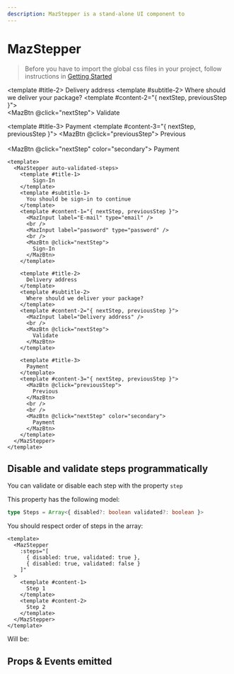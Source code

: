 ```yaml
---
description: MazStepper is a stand-alone UI component to
---
```


# MazStepper

> Before you have to import the global css files in your project, follow instructions in [Getting Started](./../guide/getting-started.md)

<MazStepper auto-validated-steps>
  <template #title-1>
      Sign-In
  </template>
  <template #subtitle-1>
    You should be sign-in to continue
  </template>
  <template #content-1="{ nextStep, previousStep }">
    <MazInput label="E-mail" type="email" />
    <br />
    <MazInput label="password" type="password" />
    <br />
    <MazBtn @click="nextStep">
      Sign-In
    </MazBtn>
  </template>

  <template #title-2>
    Delivery address
  </template>
  <template #subtitle-2>
    Where should we deliver your package?
  </template>
  <template #content-2="{ nextStep, previousStep }">
    <MazInput label="Delivery address" />
    <br />
    <MazBtn @click="nextStep">
      Validate
    </MazBtn>
  </template>

  <template #title-3>
    Payment
  </template>
  <template #content-3="{ nextStep, previousStep }">
    <MazBtn @click="previousStep">
      Previous
    </MazBtn>
    <br />
    <br />
    <MazBtn @click="nextStep" color="secondary">
      Payment
    </MazBtn>
  </template>
</MazStepper>

```vue
<template>
  <MazStepper auto-validated-steps>
    <template #title-1>
        Sign-In
    </template>
    <template #subtitle-1>
      You should be sign-in to continue
    </template>
    <template #content-1="{ nextStep, previousStep }">
      <MazInput label="E-mail" type="email" />
      <br />
      <MazInput label="password" type="password" />
      <br />
      <MazBtn @click="nextStep">
        Sign-In
      </MazBtn>
    </template>

    <template #title-2>
      Delivery address
    </template>
    <template #subtitle-2>
      Where should we deliver your package?
    </template>
    <template #content-2="{ nextStep, previousStep }">
      <MazInput label="Delivery address" />
      <br />
      <MazBtn @click="nextStep">
        Validate
      </MazBtn>
    </template>

    <template #title-3>
      Payment
    </template>
    <template #content-3="{ nextStep, previousStep }">
      <MazBtn @click="previousStep">
        Previous
      </MazBtn>
      <br />
      <br />
      <MazBtn @click="nextStep" color="secondary">
        Payment
      </MazBtn>
    </template>
  </MazStepper>
</template>
```

## Disable and validate steps programmatically

You can validate or disable each step with the property `step`

This property has the following model:

```ts
type Steps = Array<{ disabled?: boolean validated?: boolean }>
```

You should respect order of steps in the array:

```vue
<template>
  <MazStepper
    :steps="[
      { disabled: true, validated: true },
      { disabled: true, validated: false }
    ]"
  >
    <template #content-1>
      Step 1
    </template>
    <template #content-2>
      Step 2
    </template>
  </MazStepper>
</template>
```

Will be:

<MazStepper :steps="[{ disabled: false, validated: true }, { disabled: true, validated: false } ]">
  <template #title-1>
    Step 1
  </template>
  <template #content-1>
    Content 1
  </template>
  <template #title-2>
    Step 2
  </template>
  <template #content-2>
    Content 2
  </template>
  <template #title-3>
    Step 3
  </template>
  <template #content-3>
    Content 3
  </template>
</MazStepper>

## Props & Events emitted

<ComponentPropDoc component="MazStepper" />